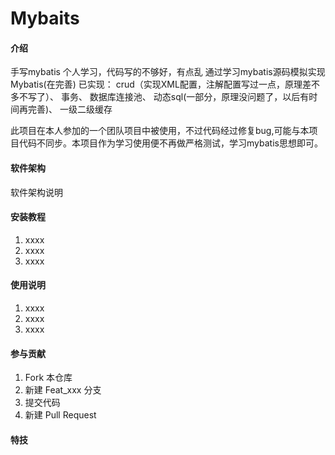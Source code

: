 # Mybaits

#### 介绍
手写mybatis
个人学习，代码写的不够好，有点乱
通过学习mybatis源码模拟实现Mybatis(在完善)
 已实现：
 crud（实现XML配置，注解配置写过一点，原理差不多不写了）、
 事务、
 数据库连接池、
 动态sql(一部分，原理没问题了，以后有时间再完善)、
 一级二级缓存
 
此项目在本人参加的一个团队项目中被使用，不过代码经过修复bug,可能与本项目代码不同步。本项目作为学习使用便不再做严格测试，学习mybatis思想即可。

#### 软件架构
软件架构说明


#### 安装教程

1.  xxxx
2.  xxxx
3.  xxxx

#### 使用说明

1.  xxxx
2.  xxxx
3.  xxxx

#### 参与贡献

1.  Fork 本仓库
2.  新建 Feat_xxx 分支
3.  提交代码
4.  新建 Pull Request


#### 特技

